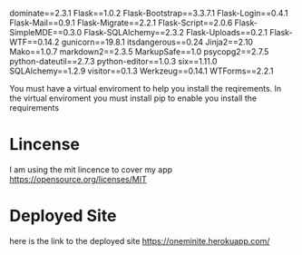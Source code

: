 











dominate==2.3.1
Flask==1.0.2
Flask-Bootstrap==3.3.7.1
Flask-Login==0.4.1
Flask-Mail==0.9.1
Flask-Migrate==2.2.1
Flask-Script==2.0.6
Flask-SimpleMDE==0.3.0
Flask-SQLAlchemy==2.3.2
Flask-Uploads==0.2.1
Flask-WTF==0.14.2
gunicorn==19.8.1
itsdangerous==0.24
Jinja2==2.10
Mako==1.0.7
markdown2==2.3.5
MarkupSafe==1.0
psycopg2==2.7.5
python-dateutil==2.7.3
python-editor==1.0.3
six==1.11.0
SQLAlchemy==1.2.9
visitor==0.1.3
Werkzeug==0.14.1
WTForms==2.2.1

You must have a virtual enviroment to help you install the reqirements. In the virtual enviroment you must install  pip to enable you install the requirements


# Lincense
I am using the mit lincence to cover my app  https://opensource.org/licenses/MIT

# Deployed Site
here is the link to the deployed site https://oneminite.herokuapp.com/